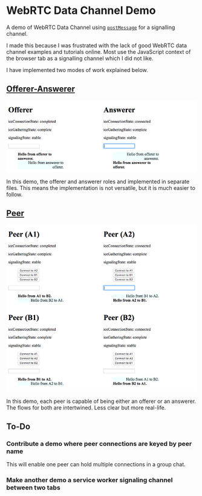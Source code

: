 # WebRTC Data Channel Demo

[`postMessage`]: https://developer.mozilla.org/en-US/docs/Web/API/Window/postMessage

A demo of WebRTC Data Channel using [`postMessage`] for a signalling channel.

I made this because I was frustrated with the lack of good WebRTC data channel
examples and tutorials online. Most use the JavaScript context of the browser
tab as a signalling channel which I did not like.

I have implemented two modes of work explained below.

## [Offerer-Answerer](https://tomashubelbauer.github.io/webrtc-data-channel-demo/offerer-answerer)

![](offerer-answerer/screenshot.png)

In this demo, the offerer and answerer roles and implemented in separate files.
This means the implementation is not versatile, but it is much easier to follow.

## [Peer](https://tomashubelbauer.github.io/webrtc-data-channel-demo/peer)

![](peer/screenshot.png)

In this demo, each peer is capable of being either an offerer or an answerer.
The flows for both are intertwined. Less clear but more real-life.

## To-Do

### Contribute a demo where peer connections are keyed by peer name

This will enable one peer can hold multiple connections in a group chat.

### Make another demo a service worker signaling channel between two tabs

